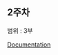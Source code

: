 ## 2주차

범위 : 3부

[Documentation](https://parallel-cornucopia-5d2.notion.site/3-Documentation-cda34344760d4be097a92f5565bb6b58)
